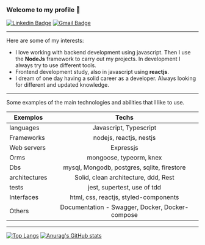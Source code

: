 ### Welcome to my profile 👋

[![Linkedin Badge](https://img.shields.io/badge/-edersonsl-blue?style=flat-square&logo=Linkedin&logoColor=white&link=https://www.linkedin.com/in/edersonsl/)](https://www.linkedin.com/in/edersonsl/)
[![Gmail Badge](https://img.shields.io/badge/-edersonrodrigo31@gmail.com-c14438?style=flat-square&logo=Gmail&logoColor=white&link=mailto:edersonrodrigo31@gmail.com)](mailto:edersonrodrigo31@gmail.com)

---
Here are some of my interests:

* I love working with backend development using javascript. Then I use the **NodeJs** framework to carry out my projects. In development I always try to use different tools.
* Frontend development study, also in javascript using **reactjs**.
* I dream of one day having a solid career as a developer. Always looking for different and updated knowledge.

---
Some examples of the main technologies and abilities that I like to use.

| Exemplos | Techs |
| ------------- |:-------------:|
| languages | Javascript, Typescript |
| Frameworks | nodejs, reactjs, nestjs |
| Web servers | Expressjs |
| Orms  | mongoose, typeorm, knex |
| Dbs  | mysql, Mongodb, postgres, sqlite, firestore |
| architectures | Solid, clean architecture, ddd, Rest |
| tests | jest, supertest, use of tdd |
| Interfaces | html, css, reactjs, styled-components |
| Others | Documentation - Swagger, Docker, Docker-compose |

---

[![Top Langs](https://github-readme-stats.vercel.app/api/top-langs/?username=edersonrdg&layout=compact&theme=dark)](https://github.com/edersonrdg/github-readme-stats)
[![Anurag's GitHub stats](https://github-readme-stats.vercel.app/api?username=edersonrdg&show_icons=true&theme=dark)](https://github.com/edersonrdg/github-readme-stats)

